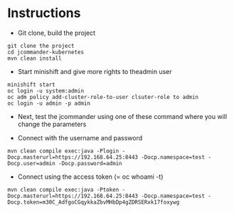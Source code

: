 # Instructions

* Git clone, build the project
```
git clone the project
cd jcommander-kubernetes
mvn clean install
```

* Start minishift and give more rights to theadmin user
```
minishift start
oc login -u system:admin
oc adm policy add-cluster-role-to-user clsuter-role to admin
oc login -u admin -p admin 
```

* Next, test the jcommander using one of these command where you will change the parameters 

* Connect with the username and password
```
mvn clean compile exec:java -Plogin -Docp.masterurl=https://192.168.64.25:8443 -Docp.namespace=test -Docp.user=admin -Docp.password=admin
``` 
* Connect using the access token (= oc whoami -t)
``` 
mvn clean compile exec:java -Ptoken -Docp.masterurl=https://192.168.64.25:8443 -Docp.namespace=test -Docp.token=m30C_AdfgoCGqykkaZbvMHbDp4gZDRSERxk17foxywg 
```

